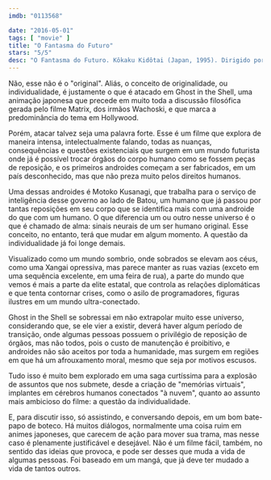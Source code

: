 ```yaml
---
imdb: "0113568"

date: "2016-05-01"
tags: [ "movie" ]
title: "O Fantasma do Futuro"
stars: "5/5"
desc: "O Fantasma do Futuro. Kôkaku Kidôtai (Japan, 1995). Dirigido por Mamoru Oshii. Escrito por Kazunori Itô, Masamune Shirow. Com Atsuko Tanaka, Akio Ôtsuka, Kôichi Yamadera, Yutaka Nakano, Tamio Ôki, Tesshô Genda, Namaki Masakazu, Masato Yamanouchi, Shinji Ogawa."
---
```

Não, esse não é o "original". Aliás, o conceito de originalidade, ou individualidade, é justamente o que é atacado em Ghost in the Shell, uma animação japonesa que precede em muito toda a discussão filosófica gerada pelo filme Matrix, dos irmãos Wachoski, e que marca a predominância do tema em Hollywood.

Porém, atacar talvez seja uma palavra forte. Esse é um filme que explora de maneira intensa, intelectualmente falando, todas as nuanças, consequências e questões existenciais que surgem em um mundo futurista onde já é possível trocar órgãos do corpo humano como se fossem peças de reposição, e os primeiros androides começam a ser fabricados, em um país desconhecido, mas que não preza muito pelos direitos humanos.

Uma dessas androides é Motoko Kusanagi, que trabalha para o serviço de inteligência desse governo ao lado de Batou, um humano que já passou por tantas reposições em seu corpo que se identifica mais com uma androide do que com um humano. O que diferencia um ou outro nesse universo é o que é chamado de alma: sinais neurais de um ser humano original. Esse conceito, no entanto, terá que mudar em algum momento. A questão da individualidade já foi longe demais. 

Visualizado como um mundo sombrio, onde sobrados se elevam aos céus, como uma Xangai opressiva, mas parece manter as ruas vazias (exceto em uma sequência excelente, em uma feira de rua), a parte do mundo que vemos é mais a parte da elite estatal, que controla as relações diplomáticas e que tenta contornar crises, como o asilo de programadores, figuras ilustres em um mundo ultra-conectado.

Ghost in the Shell se sobressai em não extrapolar muito esse universo, considerando que, se ele vier a existir, deverá haver algum período de transição, onde algumas pessoas possuem o privilégio de reposição de órgãos, mas não todos, pois o custo de manutenção é proibitivo, e androides não são aceitos por toda a humanidade, mas surgem em regiões em que há um afrouxamento moral, mesmo que seja por motivos escusos.

Tudo isso é muito bem explorado em uma saga curtíssima para a explosão de assuntos que nos submete, desde a criação de "memórias virtuais", implantes em cérebros humanos conectados "à nuvem", quanto ao assunto mais ambicioso do filme: a questão da individualidade.

E, para discutir isso, só assistindo, e conversando depois, em um bom bate-papo de boteco. Há muitos diálogos, normalmente uma coisa ruim em animes japoneses, que carecem de ação para mover sua trama, mas nesse caso é plenamente justificável e desejável. Não é um filme fácil, também, no sentido das ideias que provoca, e pode ser desses que muda a vida de algumas pessoas. Foi baseado em um mangá, que já deve ter mudado a vida de tantos outros.
